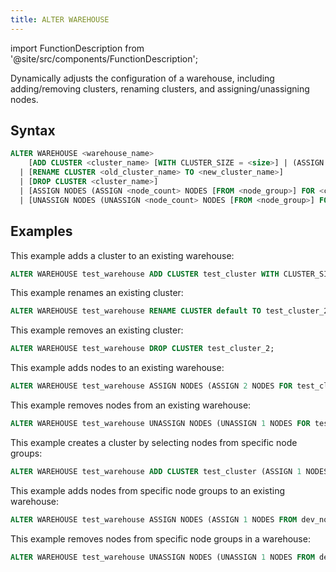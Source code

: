 ```yaml
---
title: ALTER WAREHOUSE
---
```

import FunctionDescription from '@site/src/components/FunctionDescription';

<FunctionDescription description="Introduced or updated: v1.2.687"/>

Dynamically adjusts the configuration of a warehouse, including adding/removing clusters, renaming clusters, and assigning/unassigning nodes. 

## Syntax

```sql
ALTER WAREHOUSE <warehouse_name>
    [ADD CLUSTER <cluster_name> [WITH CLUSTER_SIZE = <size>] | (ASSIGN <node_count> NODES FROM <node_group>) ]
  | [RENAME CLUSTER <old_cluster_name> TO <new_cluster_name>]
  | [DROP CLUSTER <cluster_name>]
  | [ASSIGN NODES (ASSIGN <node_count> NODES [FROM <node_group>] FOR <cluster_name>)]
  | [UNASSIGN NODES (UNASSIGN <node_count> NODES [FROM <node_group>] FOR <cluster_name>)]

```

## Examples

This example adds a cluster to an existing warehouse:

```sql
ALTER WAREHOUSE test_warehouse ADD CLUSTER test_cluster WITH CLUSTER_SIZE = 3;
```

This example renames an existing cluster:

```sql
ALTER WAREHOUSE test_warehouse RENAME CLUSTER default TO test_cluster_2;
```

This example removes an existing cluster:

```sql
ALTER WAREHOUSE test_warehouse DROP CLUSTER test_cluster_2;
```

This example adds nodes to an existing warehouse:

```sql
ALTER WAREHOUSE test_warehouse ASSIGN NODES (ASSIGN 2 NODES FOR test_cluster);
```

This example removes nodes from an existing warehouse:

```sql
ALTER WAREHOUSE test_warehouse UNASSIGN NODES (UNASSIGN 1 NODES FOR test_cluster);
```

This example creates a cluster by selecting nodes from specific node groups:

```sql
ALTER WAREHOUSE test_warehouse ADD CLUSTER test_cluster (ASSIGN 1 NODES FROM dev_node, ASSIGN 1 NODES FROM infra_node);
```

This example adds nodes from specific node groups to an existing warehouse:

```sql
ALTER WAREHOUSE test_warehouse ASSIGN NODES (ASSIGN 1 NODES FROM dev_node FOR default, ASSIGN 1 NODES FROM infra_node FOR default);
```

This example removes nodes from specific node groups in a warehouse:

```sql
ALTER WAREHOUSE test_warehouse UNASSIGN NODES (UNASSIGN 1 NODES FROM dev_node FOR default, UNASSIGN 2 NODES FROM infra_node FOR default);
```